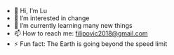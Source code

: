 - 👋 Hi, I’m Lu
- 👀 I’m interested in change
- 🌱 I’m currently learning many new things
- 📫 How to reach me: filipovic2018@gmail.com
- ⚡ Fun fact: The Earth is going beyond the speed limit 

<!---
sarquetN/sarquetN is a ✨ special ✨ repository because its `README.md` (this file) appears on your GitHub profile.
You can click the Preview link to take a look at your changes.
--->
